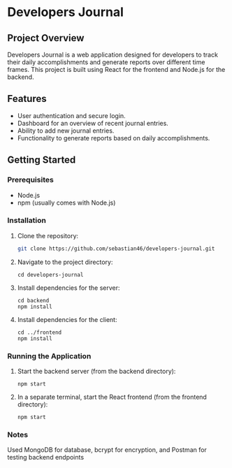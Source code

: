 # Developers Journal

## Project Overview

Developers Journal is a web application designed for developers to track their daily accomplishments and generate reports over different time frames. This project is built using React for the frontend and Node.js for the backend.

## Features

- User authentication and secure login.
- Dashboard for an overview of recent journal entries.
- Ability to add new journal entries.
- Functionality to generate reports based on daily accomplishments.

## Getting Started

### Prerequisites

- Node.js
- npm (usually comes with Node.js)

### Installation

1. Clone the repository:

   ```bash
   git clone https://github.com/sebastian46/developers-journal.git
   ```

2. Navigate to the project directory:

   ```
   cd developers-journal
   ```

3. Install dependencies for the server:

   ```
   cd backend
   npm install
   ```

4. Install dependencies for the client:

   ```
   cd ../frontend
   npm install
   ```

### Running the Application

1. Start the backend server (from the backend directory):

   ```
   npm start
   ```

2. In a separate terminal, start the React frontend (from the frontend directory):

   ```
   npm start
   ```

### Notes

Used MongoDB for database, bcrypt for encryption, and Postman for testing backend endpoints
